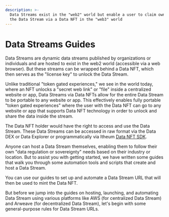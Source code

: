 ```yaml
---
description: >-
  Data Streams exist in the "web2" world but enable a user to claim ownership of
  the Data Stream via a Data NFT in the "web3" world
---
```


# Data Streams Guides

Data Streams are dynamic data streams published by organizations or individuals and are hosted to exist in the web2 world (accessible via a web browser). But these streams can be wrapped behind a Data NFT, which then serves as the "license key" to unlock the Data Stream.

Unlike traditional "token gated experiences," we see in the world today, where an NFT unlocks a "secret web link" or "file" inside a centralized website or app, Data Streams via Data NFTs allow for the entire Data Stream to be portable to any website or app. This effectively enables fully portable "token gated experiences" where the user with the Data NFT can go to any website or app that supports Data NFT technology in order to unlock and share the data inside the stream.

The Data NFT holder would have the right to access and use the Data Stream. These Data Streams can be accessed in raw format via the Data DEX or Data Explorer or programmatically via Itheum [Data NFT SDK](../../developers/software-development-kits-sdks/data-nft-sdk/).

Anyone can host a Data Stream themselves, enabling them to follow their own "data regulation or sovereignty" needs based on their industry or location. But to assist you with getting started, we have written some guides that walk you through some automation tools and scripts that create and host a Data Stream.&#x20;

You can use our guides to set up and automate a Data Stream URL that will then be used to mint the Data NFT.&#x20;

But before we jump into the guides on hosting, launching, and automating Data Stream using various platforms like AWS (for centralized Data Stream) and Arweave (for decentralized Data Stream), let's begin with some general-purpose rules for Data Stream URLs.
